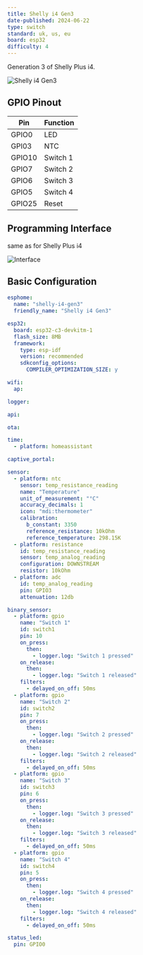 ```yaml
---
title: Shelly i4 Gen3
date-published: 2024-06-22
type: switch
standard: uk, us, eu
board: esp32
difficulty: 4
---
```


Generation 3 of Shelly Plus i4.

![Shelly i4 Gen3](./Shelly_i4_Gen3.png "Shelly i4 Gen3")

## GPIO Pinout

| Pin    | Function |
| ------ | -------- |
| GPIO0  | LED      |
| GPI03  | NTC      |
| GPIO10 | Switch 1 |
| GPIO7  | Switch 2 |
| GPIO6  | Switch 3 |
| GPIO5  | Switch 4 |
| GPIO25 | Reset    |
## Programming Interface

same as for Shelly Plus i4

![Interface](./Plus-addon-interface.png "Interface")

## Basic Configuration

```yaml
esphome:
  name: "shelly-i4-gen3"
  friendly_name: "Shelly i4 Gen3"

esp32:
  board: esp32-c3-devkitm-1
  flash_size: 8MB
  framework:
    type: esp-idf
    version: recommended
    sdkconfig_options:
      COMPILER_OPTIMIZATION_SIZE: y

wifi:
  ap:

logger:

api:

ota:

time:
  - platform: homeassistant

captive_portal:

sensor:
  - platform: ntc
    sensor: temp_resistance_reading
    name: "Temperature"
    unit_of_measurement: "°C"
    accuracy_decimals: 1
    icon: "mdi:thermometer"
    calibration:
      b_constant: 3350
      reference_resistance: 10kOhm
      reference_temperature: 298.15K
  - platform: resistance
    id: temp_resistance_reading
    sensor: temp_analog_reading
    configuration: DOWNSTREAM
    resistor: 10kOhm
  - platform: adc
    id: temp_analog_reading
    pin: GPIO3
    attenuation: 12db

binary_sensor:
  - platform: gpio
    name: "Switch 1"
    id: switch1
    pin: 10
    on_press:
      then:
        - logger.log: "Switch 1 pressed"
    on_release:
      then:
        - logger.log: "Switch 1 released"
    filters:
      - delayed_on_off: 50ms
  - platform: gpio
    name: "Switch 2"
    id: switch2
    pin: 7
    on_press:
      then:
        - logger.log: "Switch 2 pressed"
    on_release:
      then:
        - logger.log: "Switch 2 released"
    filters:
      - delayed_on_off: 50ms
  - platform: gpio
    name: "Switch 3"
    id: switch3
    pin: 6
    on_press:
      then:
        - logger.log: "Switch 3 pressed"
    on_release:
      then:
        - logger.log: "Switch 3 released"
    filters:
      - delayed_on_off: 50ms
  - platform: gpio
    name: "Switch 4"
    id: switch4
    pin: 5
    on_press:
      then:
        - logger.log: "Switch 4 pressed"
    on_release:
      then:
        - logger.log: "Switch 4 released"
    filters:
      - delayed_on_off: 50ms

status_led:
  pin: GPIO0

    
